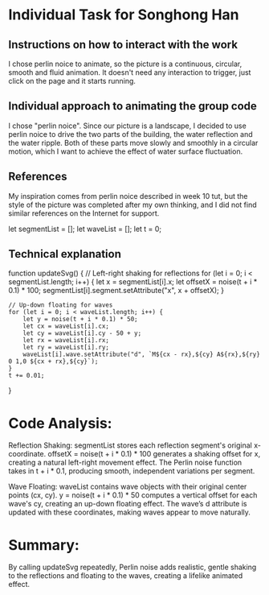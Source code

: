 # Individual Task for Songhong Han
 
## Instructions on how to interact with the work
I chose perlin noice to animate, so the picture is a continuous, circular, smooth and fluid animation. 
It doesn't need any interaction to trigger, just click on the page and it starts running.

## Individual approach to animating the group code
I chose "perlin noice". 
Since our picture is a landscape, I decided to use perlin noice to drive the two parts of the building, the water reflection and the water ripple. Both of these parts move slowly and smoothly in a circular motion, which I want to achieve the effect of water surface fluctuation.

## References
My inspiration comes from perlin noice described in week 10 tut, 
but the style of the picture was completed after my own thinking, and I did not find similar references on the Internet for support.
[
](https://canvas.sydney.edu.au/courses/60108/pages/week-10-tutorial?module_item_id=2440198)

let segmentList = [];
let waveList = [];
let t = 0;

## Technical explanation

function updateSvg() {
    // Left-right shaking for reflections
    for (let i = 0; i < segmentList.length; i++) {
        let x = segmentList[i].x;
        let offsetX = noise(t + i * 0.1) * 100;
        segmentList[i].segment.setAttribute("x", x + offsetX);
    }

    // Up-down floating for waves
    for (let i = 0; i < waveList.length; i++) {
        let y = noise(t + i * 0.1) * 50;
        let cx = waveList[i].cx;
        let cy = waveList[i].cy - 50 + y;
        let rx = waveList[i].rx;
        let ry = waveList[i].ry;
        waveList[i].wave.setAttribute("d", `M${cx - rx},${cy} A${rx},${ry} 0 1,0 ${cx + rx},${cy}`);
    }
    t += 0.01;
}

# Code Analysis:
Reflection Shaking:
segmentList stores each reflection segment's original x-coordinate.
offsetX = noise(t + i * 0.1) * 100 generates a shaking offset for x, creating a natural left-right movement effect.
The Perlin noise function takes in t + i * 0.1, producing smooth, independent variations per segment.

Wave Floating:
waveList contains wave objects with their original center points (cx, cy).
y = noise(t + i * 0.1) * 50 computes a vertical offset for each wave's cy, creating an up-down floating effect.
The wave’s d attribute is updated with these coordinates, making waves appear to move naturally.

# Summary:
By calling updateSvg repeatedly, Perlin noise adds realistic, gentle shaking to the reflections and floating to the waves, creating a lifelike animated effect.
